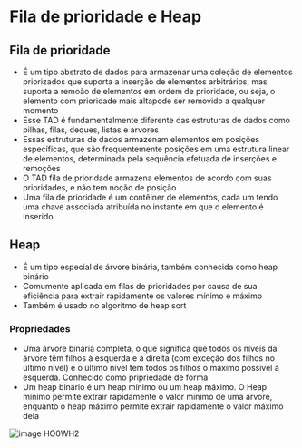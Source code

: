 # Fila de prioridade e Heap

## Fila de prioridade

- É um tipo abstrato de dados para armazenar uma coleção de elementos priorizados que suporta a inserção de elementos arbitrários, mas suporta a remoão de elementos em ordem de prioridade, ou seja, o elemento com prioridade mais altapode ser removido a qualquer momento
- Esse TAD é fundamentalmente diferente das estruturas de dados como pilhas, filas, deques, listas e arvores
- Essas estruturas de dados armazenam elementos em posições específicas, que são frequentemente posições em uma estrutura linear de elementos, determinada pela sequência efetuada de inserções e remoções
- O TAD fila de prioridade armazena elementos de acordo com suas prioridades, e não tem noção de posição
- Uma fila de prioridade é um contêiner de elementos, cada um tendo uma chave associada atribuída no instante em que o elemento é inserido

## Heap

- É um tipo especial de árvore binária, também conhecida como heap binário
- Comumente aplicada em filas de prioridades por causa de sua eficiência para extrair rapidamente os valores mínimo e máximo
- Também é usado no algoritmo de heap sort

### Propriedades

- Uma árvore binária completa, o que significa que todos os níveis da árvore têm filhos à esquerda e à direita (com exceção dos filhos no último nível) e o último nível tem todos os filhos o máximo possível à esquerda. Conhecido como pripriedade de forma
- Um heap binário é um heap mínimo ou um heap máximo. O Heap mínimo permite extrair rapidamente o valor mínimo de uma árvore, enquanto o heap máximo permite extrair rapidamente o valor máximo dela

![image HO0WH2](https://github.com/fredsonchaves07/java-datastructures/assets/43495376/5cae018b-2739-4202-97aa-bbc2225d80cd)

